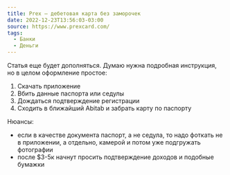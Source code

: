 ```yaml
---
title: Prex — дебетовая карта без заморочек
date: 2022-12-23T13:56:03-03:00
source: https://www.prexcard.com/
tags:
  - Банки
  - Деньги
---
```


Статья еще будет дополняться. Думаю нужна подробная инструкция, но в
целом оформление простое:

1. Скачать приложение
2. Вбить данные паспорта или седулы
3. Дождаться подтверждение регистрации
4. Сходить в ближайший Abitab и забрать карту по паспорту

Нюансы:

 - если в качестве документа паспорт, а не седула, то надо фоткать не в приложении, а отдельно, камерой и потом уже подгружать фотографии
 - после $3-5к начнут просить подтверждение доходов и подобные бумажки
